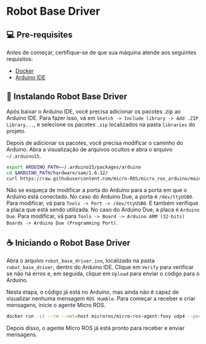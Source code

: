 # Robot Base Driver

## 💻 Pre-requisites

Antes de começar, certifique-se de que sua máquina atende aos seguintes requisitos:

* [Docker](https://docs.docker.com/get-docker/)
* [Arduino IDE](https://www.arduino.cc/en/software)

## 🚀 Instalando Robot Base Driver

Após baixar o Arduino IDE, você precisa adicionar os pacotes .zip ao Arduino IDE. Para fazer isso, vá em `Sketch -> Include library -> Add .ZIP Library...`, e selecione os pacotes `.zip` localizados na pasta `libraries` do projeto.

Depois de adicionar os pacotes, você precisa modificar o caminho do Arduino. Abra a visualização de arquivos ocultos e abra o arquivo `~/.arduino15`.

```bash
export ARDUINO_PATH=~/.arduino15/packages/arduino
cd $ARDUINO_PATH/hardware/sam/1.6.12/
curl https://raw.githubusercontent.com/micro-ROS/micro_ros_arduino/main/extras/patching_boards/platform_arduinocore_sam.txt > platform.txt
```

Não se esqueça de modificar a porta do Arduino para a porta em que o Arduino está conectado. No caso do Arduino Due, a porta é `/dev/ttyUSB0`. Para modificar, vá para `Tools -> Port -> /dev/ttyUSB0`. E também verifique a placa que está sendo utilizada. No caso do Arduino Due, a placa é `Arduino Due`. Para modificar, vá para `Tools -> Board -> Arduino ARM (32-bits) Boards -> Arduino Due (Programming Port)`.

## ☕ Iniciando o Robot Base Driver

Abra o arquivo `robot_base_driver.ino`, localizado na pasta `robot_base_driver`, dentro do Arduino IDE. Clique em `Verify` para verificar se não há erros e, em seguida, clique em `Upload` para enviar o código para o Arduino.

Nesta etapa, o código já está no Arduino, mas ainda não é capaz de visualizar nenhuma mensagem `ROS Humble`. Para começar a receber e criar mensagens, inicie o agente Micro ROS.

```bash
docker run -it --rm --net=host microros/micro-ros-agent:foxy udp4 --port 8888 -v6
```
Depois disso, o agente Micro ROS já está pronto para receber e enviar mensagens.